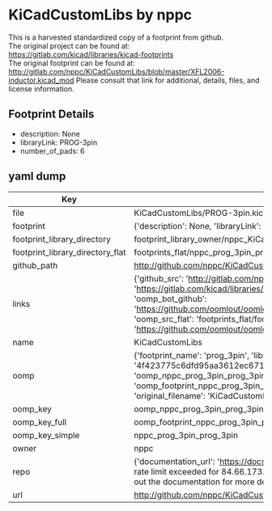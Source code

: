 # KiCadCustomLibs by nppc  
This is a harvested standardized copy of a footprint from github.  
The original project can be found at:  
https://gitlab.com/kicad/libraries/kicad-footprints  
The original footprint can be found at:
http://gitlab.com/nppc/KiCadCustomLibs/blob/master/XFL2006-inductor.kicad_mod
Please consult that link for additional, details, files, and license information.  
## Footprint Details
* description: None  
* libraryLink: PROG-3pin  
* number_of_pads: 6  
## yaml dump  
| Key | Value |  
| --- | --- |  
| file | KiCadCustomLibs/PROG-3pin.kicad_mod |  
| footprint | {'description': None, 'libraryLink': 'PROG-3pin', 'number_of_pads': 6} |  
| footprint_library_directory | footprint_library_owner/nppc_KiCadCustomLibs |  
| footprint_library_directory_flat | footprints_flat/nppc_prog_3pin_prog_3pin/working |  
| github_path | http://github.com/nppc/KiCadCustomLibs/blob/master/PROG-3pin.kicad_mod |  
| links | {'github_src': 'http://gitlab.com/nppc/KiCadCustomLibs/blob/master/XFL2006-inductor.kicad_mod', 'github_src_repo': 'https://gitlab.com/kicad/libraries/kicad-footprints', 'oomp_bot': 'footprints/nppc_prog_3pin_prog_3pin/working', 'oomp_bot_github': 'https://github.com/oomlout/oomlout_oomp_footprint_bot/tree/main/footprints/nppc_prog_3pin_prog_3pin/working', 'oomp_src_flat': 'footprints_flat/footprints_flat/nppc_prog_3pin_prog_3pin/working', 'oomp_src_flat_github': 'https://github.com/oomlout/oomlout_oomp_footprint_src/tree/main/footprints_flat/nppc_prog_3pin_prog_3pin/working'} |  
| name | KiCadCustomLibs |  
| oomp | {'footprint_name': 'prog_3pin', 'library_name': 'prog_3pin_kicad_mod', 'md5': '4f423775c6dfd95aa3612ec6718eb137', 'md5_10': '4f423775c6', 'md5_5': '4f423', 'md5_6': '4f4237', 'oomp_key': 'oomp_nppc_prog_3pin_prog_3pin', 'oomp_key_extra': 'oomp_footprint_nppc_prog_3pin_prog_3pin', 'oomp_key_full': 'oomp_footprint_nppc_prog_3pin_prog_3pin_4f4237', 'oomp_key_simple': 'nppc_prog_3pin_prog_3pin', 'original_filename': 'KiCadCustomLibs/PROG-3pin.kicad_mod', 'owner_name': 'nppc'} |  
| oomp_key | oomp_nppc_prog_3pin_prog_3pin |  
| oomp_key_full | oomp_footprint_nppc_prog_3pin_prog_3pin |  
| oomp_key_simple | nppc_prog_3pin_prog_3pin |  
| owner | nppc |  
| repo | {'documentation_url': 'https://docs.github.com/rest/overview/resources-in-the-rest-api#rate-limiting', 'message': "API rate limit exceeded for 84.66.173.59. (But here's the good news: Authenticated requests get a higher rate limit. Check out the documentation for more details.)"} |  
| url | http://github.com/nppc/KiCadCustomLibs |  

